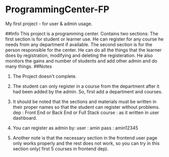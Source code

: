# ProgrammingCenter-FP
My first project - for user &amp; admin usage.

##Info
This project is a programming center.
Contains two sections:
The first section is for student or learner use. He can register for any course he needs from any department if available.
The second section is for the person responsible for the center. He can do all the things that the learner does by registration, 
modifying and deleting the registeration. He also monitors the gains and number of students and add other admin and do many things.
##Notes
1. The Project doesn't complete.
2. The student can only register in a course from the department after it had been added by the admin. So, first add a department and courses.
3. It should be noted that the sections and materials must be written in their proper names so that the student can register without problems.
dep : Front End or Back End or Full Stack
course : as it written in user dashboard.

4. You can register as admin by:
user : amin
pass : amin12345
5. Another note is that the necessary section in the frontend user page only works properly and the rest does not work, 
so you can try in this section only( first 5 courses in frontend dep).
